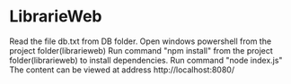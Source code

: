 # LibrarieWeb
Read the file db.txt from DB folder.
Open windows powershell from the project folder(librarieweb)
Run command "npm install" from the project folder(librarieweb) to install dependencies.
Run command "node index.js"
The content can be viewed at address http://localhost:8080/


